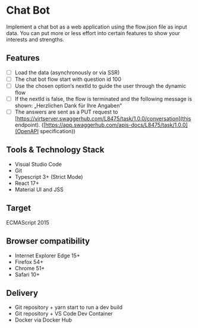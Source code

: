 # Chat Bot

Implement a chat bot as a web application using the flow.json file as input data. You can put more or less effort into certain features to show your interests and strengths.

## Features

- [ ] Load the data (asynchronously or via SSR)
- [ ] The chat bot flow start with question id 100
- [ ] Use the chosen option‘s nextId to guide the user through the dynamic flow
- [ ] If the nextId is false, the flow is terminated and the following message is shown: „Herzlichen Dank für Ihre Angaben“
- [ ] The answers are sent as a PUT request to [https://virtserver.swaggerhub.com/L8475/task/1.0.0/conversation](this endpoint). ([https://app.swaggerhub.com/apis-docs/L8475/task/1.0.0](OpenAPI specification))

## Tools & Technology Stack

* Visual Studio Code
*	Git
*	Typescript 3+ (Strict Mode)
*	React 17+
*	Material UI and JSS

## Target

ECMAScript 2015

## Browser compatibility

*	Internet Explorer Edge 15+
*	Firefox 54+
*	Chrome 51+
*	Safari 10+

## Delivery

*	Git repository + yarn start to run a dev build
*	Git repository + VS Code Dev Container
*	Docker via Docker Hub
